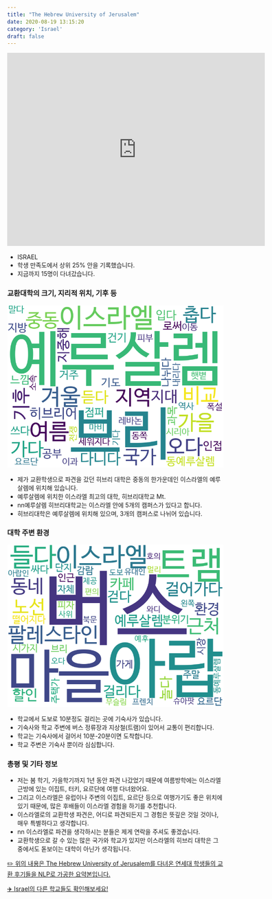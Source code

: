 ```yaml
---
title: "The Hebrew University of Jerusalem"
date: 2020-08-19 13:15:20
category: 'Israel'
draft: false
---
```


<iframe
width="600"
height="450"
frameborder="0" style="border:0"
src="https://www.google.com/maps/embed/v1/place?key=AIzaSyC9e1AME-pVmWC4hBpFdu5S4dKzyepa3HQ&q=The+Hebrew+University+of+Jerusalem&center=31.797242600000004,35.24030689999999&zoom=14" allowfullscreen>
</iframe>

* ISRAEL
* 학생 만족도에서 상위 25% 안을 기록했습니다.
* 지금까지 15명이 다녀갔습니다. 

### 교환대학의 크기, 지리적 위치, 기후 등

![gen_info-WordCloud](../univ_wordclouds_okt/gen_info/IL000001_gen_info_okt.png)

* 제가 교환학생으로 파견을 갔던 히브리 대학은 중동의 한가운데인 이스라엘의 예루살렘에 위치해 있습니다.
* 예루살렘에 위치한 이스라엘 최고의 대학, 히브리대학교 Mt.
* nn예루살렘 히브리대학교는 이스라엘 안에 5개의 캠퍼스가 있다고 합니다.
* 히브리대학은 예루살렘에 위치해 있으며, 3개의 캠퍼스로 나뉘어 있습니다.


### 대학 주변 환경

![env_info-WordCloud](../univ_wordclouds_okt/env_info/IL000001_env_info_okt.png)

* 학교에서 도보로 10분정도 걸리는 곳에 기숙사가 있습니다.
* 기숙사와 학교 주변에 버스 정류장과 지상철(트램)이 있어서 교통이 편리합니다.
* 학교는 기숙사에서 걸어서 10분-20분이면 도착합니다.
* 학교 주변은 기숙사 뿐이라 심심합니다.


### 총평 및 기타 정보 
* 저는 봄 학기, 가을학기까지 1년 동안 파견 나갔었기 때문에 여름방학에는 이스라엘 근방에 있는 이집트, 터키, 요르단에 여행 다녀왔어요.
* 그리고 이스라엘은 유럽이나 주변의 이집트, 요르단 등으로 여행가기도 좋은 위치에 있기 때문에, 많은 후배들이 이스라엘 경험을 하기를 추천합니다.
* 이스라엘로의 교환학생 파견은, 어디로 파견되든지 그 경험은 뜻깊은 것일 것이나, 매우 특별하다고 생각합니다.
* nn 이스라엘로 파견을 생각하시는 분들은 제게 연락을 주셔도 좋겠습니다.
* 교환학생으로 갈 수 있는 많은 국가와 학교가 있지만 이스라엘의 히브리 대학은 그중에서도 돋보이는 대학이 아닌가 생각됩니다.


[✏️ 위의 내용은 The Hebrew University of Jerusalem를 다녀온 연세대 학생들의 교환 후기들을 NLP로 가공한 요약본입니다.](http://oia.yonsei.ac.kr/partner/expReport.asp?ucode=IL000001&bgbn=A)

[✈️ Israel의 다른 학교들도 확인해보세요!](https://yonsei-exchange.netlify.app/?category=Israel)
